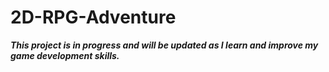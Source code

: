 # 2D-RPG-Adventure
 
***This project is in progress and will be updated as I learn and improve my game development skills.***
